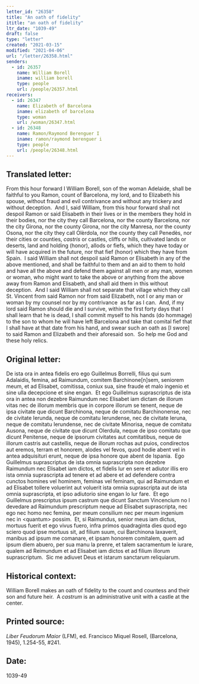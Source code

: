 ```yaml
---
letter_id: "26358"
title: "An oath of fidelity"
ititle: "an oath of fidelity"
ltr_date: "1039-49"
draft: false
type: "letter"
created: "2021-03-15"
modified: "2021-04-06"
url: "/letter/26358.html"
senders:
  - id: 26357
    name: William Borell
    iname: william borell
    type: people
    url: /people/26357.html
receivers:
  - id: 26347
    name: Elizabeth of Barcelona
    iname: elizabeth of barcelona
    type: woman
    url: /woman/26347.html
  - id: 26348
    name: Ramon/Raymond Berenguer I
    iname: ramon/raymond berenguer i
    type: people
    url: /people/26348.html
---
```

<h2> Translated letter:</h2><p>From this hour forward I William Borell, son of the woman Adelaide, shall be faithful to you Ramon, count of Barcelona, my lord, and to Elizabeth his spouse, without fraud and evil contrivance and without any trickery and without deception.&nbsp; And I, said William, from this hour forward shall not despoil Ramon or said Elisabeth in their lives or in the members they hold in their bodies, nor the city they call Barcelona, nor the county Barcelona, nor the city Girona, nor the county Girona, nor the city Manresa, nor the county Osona, nor the city they call Olèrdola, nor the county they call Penedès, nor their cities or counties, <em>castris</em> or castles, cliffs or hills, cultivated lands or deserts, land and holding (honor), allods or fiefs, which they have today or will have acquired in the future, nor that fief (honor) which they have from Spain.&nbsp; I said William shall not despoil said Ramon or Elisabeth in any of the above mentioned, and shall be faithful to them and an aid to them to hold and have all the above and defend them against all men or any man, women or woman, who might want to take the above or anything from the above away from Ramon and Elisabeth, and shall aid them in this without deception. &nbsp;And I said William shall not separate that village which they call St. Vincent from said Ramon nor from said Elizabeth, not I or any man or woman by my counsel nor by my contrivance&nbsp; as far as I can.&nbsp; And, if my lord said Ramon should die and I survive, within the first forty days that I shall learn that he is dead, I shall commit myself to his hands (do hommage) to the son to whom he will have left Barcelona and take that comital fief that I shall have at that date from his hand, and swear such an oath as [I swore] to said Ramon and Elizabeth and their aforesaid son.&nbsp; So help me God and these holy relics.</p><h2 class="mt-4"> Original letter:</h2><p>De ista ora in antea fidelis ero ego Guillelmus Borrelli, filius qui sum Adalaidis, femina, ad Raimundum, comitem Barchinone[n]sem, seniorem meum, et ad Elisabet, comitissa, coniux sua, sine fraude et malo ingenio et sine ulla decepcione et sine engan.&nbsp; Et ego Guillelmus suprascriptus de ista ora in antea non dezebre Raimundum nec Elisabet iam dictam de illorum vitas nec de illorum membris que in corpore illorum se tenent, neque de ipsa civitate que dicunt Barchinona, neque de comitatu Barchinonense, nec de civitate Ierunda, neque de comitatu Ierundense, nec de civitate Ieruna, neque de comitatu Ierundense, nec de civitate Minorisa, neque de comitatu Ausona, neque de civitate que dicunt Olerdula, neque de ipso comitatu que dicunt Penitense, neque de ipsorum civitates aut comitatibus, neque de illorum castris aut castellis, neque de illorum rochas aut puios, condirectos aut eremos, terram et honorem, alodes vel fevos, quod hodie abent vel in antea adquisituri erunt, neque de ipsa honore que abent de Ispania.&nbsp; Ego Guillelmus suprascriptus de ista omnia suprascripta non dezebre Raimundum nec Elisabet iam dictos, et fidelis lur en sere et adiutor illis ero ista omnia suprascripta ad tenere et ad abere et ad defendere contra cunctos homines vel hominem, feminas vel feminam, qui ad Raimundum et ad Elisabet tollere voluerint aut voluerit ista omnia suprascripta aut de ista omnia suprascripta, et ipso adiutorio sine engan lo lur fare.&nbsp; Et ego Guillelmus prescriptus ipsum castrum que dicunt Sanctum Vincencium no l devedare ad Raimundum prescriptum neque ad Elisabet suprascripta, nec ego nec homo nec femina, per meum consilium nec per meum ingenium nec in &lt;quantum&gt; possim.&nbsp; Et, si Raimundus, senior meus iam dictus, mortuus fuerit et ego vivus fuero, infra primos quadraginta dies quod ego sciero quod ipse mortuus sit, ad filium suum, cui Barchinona laxaverit, manibus ad ipsum me comanare, et ipsam honorem comitalem, quem ad ipsum diem abuero, per sua manu la prenre, et talem sacramentum le iurare, qualem ad Reimundum et ad Elisabet iam dictos et ad filium illorum suprascriptum.&nbsp; Sic me adiuvet Deus et istarum sanctarum reliquiarum.</p><h2 class="mt-4"> Historical context:</h2><p>William Borell makes an oath of fidelity to the count and countess and their son and future heir.&nbsp;&nbsp;<span>A&nbsp;</span><em>castrum</em><span>&nbsp;is an administrative unit with a castle at the center.</span></p><h2 class="mt-4"> Printed source:</h2><p><i>Liber Feudorum Maior</i> (LFM), ed. Francisco Miquel Rosell, (Barcelona, 1945),&nbsp;1.254-55, #241.&nbsp;&nbsp;</p><h2 class="mt-4"> Date:</h2>1039-49